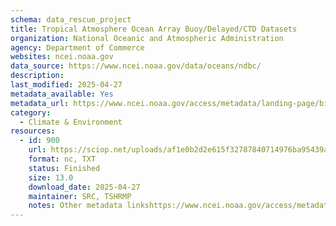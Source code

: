 ```yaml
---
schema: data_rescue_project 
title: Tropical Atmosphere Ocean Array Buoy/Delayed/CTD Datasets
organization: National Oceanic and Atmospheric Administration
agency: Department of Commerce
websites: ncei.noaa.gov
data_source: https://www.ncei.noaa.gov/data/oceans/ndbc/
description: 
last_modified: 2025-04-27
metadata_available: Yes
metadata_url: https://www.ncei.noaa.gov/access/metadata/landing-page/bin/iso?id=gov.noaa.nodcNDBC-TAOBuoy
category:
  - Climate & Environment 
resources:
  - id: 900
    url: https://sciop.net/uploads/af1e0b2d2e615f32787840714976ba95439a0b42
    format: nc, TXT
    status: Finished
    size: 13.0
    download_date: 2025-04-27
    maintainer: SRC, TSHRMP
    notes: Other metadata linkshttps://www.ncei.noaa.gov/access/metadata/landing-page/bin/iso?id=gov.noaa.nodcNDBC-TAOFullReshttps://www.ncei.noaa.gov/access/metadata/landing-page/bin/iso?id=gov.noaa.nodcNDBC-TAOCTDNew corrected/updated torrent. Alternate torrent location https://academictorrents.com/details/af1e0b2d2e615f32787840714976ba95439a0b42
---
```


